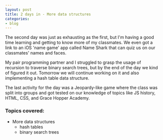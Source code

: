 ```yaml
---
layout: post
title: 2 days in - More data structures
categories:
- blog
---
```


The second day was just as exhausting as the first, but I'm having a good time learning and getting to know more of my classmates. We even got a link to an iOS 'name game' app called Name Shark that can quiz us on our classmates' names and faces.

My pair programming partner and I struggled to grasp the usage of recursion to traverse binary search trees, but by the end of the day we kind of figured it out. Tomorrow we will continue working on it and also implementing a hash table data structure.

The last activity for the day was a Jeopardy-like game where the class was split into groups and got tested on our knowledge of topics like JS history, HTML, CSS, and Grace Hopper Academy.

### Topics covered:
- More data structures
  - hash tables
  - binary search trees
